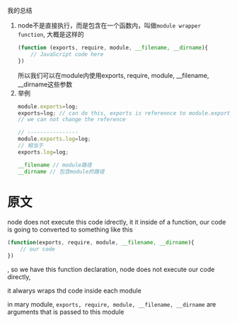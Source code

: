 我的总结
1. node不是直接执行，而是包含在一个函数内，叫做`module wrapper function`, 大概是这样的
    ```JavaScript
    (function (exports, require, module, __filename, __dirname){
        // JavaScript code here
    })
    ```
    所以我们可以在module内使用exports, require, module, __filename, __dirname这些参数
2. 举例
    ```JavaScript
    module.exports=log;
    exports=log; // can do this, exports is referennce to module.exports
    // we can not change the reference

    // ----------------
    module.exports.log=log;
    // 相当于
    exports.log=log;

    __filename // module路径
    __dirname // 包含module的路径
    ```

# 原文
node does not execute this code idrectly, it it inside of a function, our code is going to
converted to something like this
```JavaScript
(function(exports, require, module, __filename, __dirname){
    // our code
})
```
, so we have this function declaration, node does not execute our code directly,

it alwarys wraps thd code inside each module

in mary module, `exports, require, module, __filename, __dirname` are arguments that 
is passed to this module


